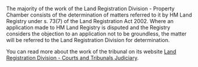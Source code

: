 The majority of the work of the Land Registration Division - Property Chamber consists of the determination of matters referred to it by HM Land Registry under s. 73(7) of the Land Registration Act 2002. Where an application made to HM Land Registry is disputed and the Registry considers the objection to an application not to be groundless, the matter will be referred to the Land Registration Division for determination.

You can read more about the work of the tribunal on its website [Land Registration Division - Courts and Tribunals Judiciary](https://www.judiciary.uk/courts-and-tribunals/tribunals/first-tier-tribunal/property-chamber/land-registration-division/).
